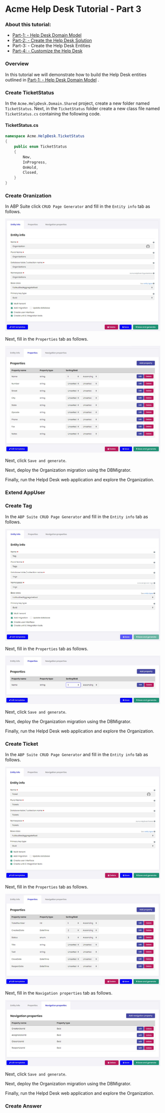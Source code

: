 # Acme Help Desk Tutorial - Part 3

### About this tutorial:

- [Part-1: - Help Desk Domain Model](Part1-HelpDeskDomainModel.md) 
- [Part-2: - Create the Help Desk Solution](Part2-MVC-CreateHelpDeskSoluton.md)
- Part-3: - Create the Help Desk Entities
- [Part-4: - Customize the Help Desk](Part4-MVC-CustomizeHelpDesk.md)

### Overview

In this tutorial we will demonstrate how to build the Help Desk entities outlined in [Part-1: - Help Desk Domain Model](Part1-HelpDeskDomainModel.md) .
### Create TicketStatus

In the `Acme.HelpDesk.Domain.Shared` project, create a new folder named `TicketStatus`.
Next, in the `TicketStatus` folder create a new class file named `TicketStatus.cs` containing the following code.

#### TicketStatus.cs

```c#
namespace Acme.HelpDesk.TicketStatus
{
    public enum TicketStatus
    {
        New,
        InProgress,
        OnHold,
        Closed,
    }
}
``` 

### Create Oranization

In ABP Suite click `CRUD Page Generator` and fill in the `Entity info` tab as follows.

![CreateOrganizationEntityInfo](CreateOrganizationEntityInfo.jpg)

Next, fill in the `Properties` tab as follows.

![CreateOrganizationProperties](CreateOrganizationProperties.jpg)

Next, click `Save and generate`.

Next, deploy the Organization migration using the DBMigrator.

Finally, run the Helpd Desk web application and explore the Organization.

### Extend AppUser

### Create Tag

In the `ABP Suite CRUD Page Generator` and fill in the `Entity info` tab as follows.

![CreateOrganizationEntityInfo](CreateTagEntityInfo.jpg)

Next, fill in the `Properties` tab as follows.

![CreateOrganizationProperties](CreateTagProperties.jpg)

Next, click `Save and generate`.

Next, deploy the Organization migration using the DBMigrator.

Finally, run the Helpd Desk web application and explore the Organization.

### Create Ticket

In the `ABP Suite CRUD Page Generator` and fill in the `Entity info` tab as follows.

![CreateOrganizationEntityInfo](CreateTicketEntityInfo.jpg)

Next, fill in the `Properties` tab as follows.

![CreateOrganizationProperties](CreateTicketProperties.jpg)

Next, fill in the `Navigation properties` tab as follows.

![CreateOrganizationProperties](CreateTicketNavigationProperties.jpg)

Next, click `Save and generate`.

Next, deploy the Organization migration using the DBMigrator.

Finally, run the Helpd Desk web application and explore the Organization.


### Create Answer


